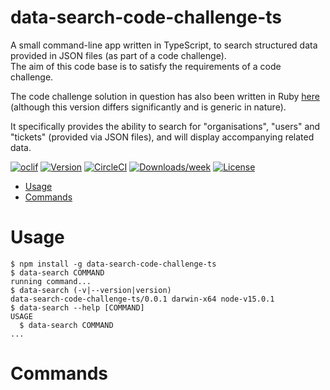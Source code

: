 # data-search-code-challenge-ts

A small command-line app written in TypeScript, to search structured data provided in JSON files (as part of a code challenge).  
The aim of this code base is to satisfy the requirements of a code challenge.

The code challenge solution in question has also been written in Ruby [here](https://github.com/philipwindeyer/data-search-code-challenge) (although this version differs significantly and is generic in nature).

It specifically provides the ability to search for "organisations", "users" and "tickets" (provided via JSON files), and will display accompanying related data.

[![oclif](https://img.shields.io/badge/cli-oclif-brightgreen.svg)](https://oclif.io)
[![Version](https://img.shields.io/npm/v/data-search-code-challenge-ts.svg)](https://npmjs.org/package/data-search-code-challenge-ts)
[![CircleCI](https://circleci.com/gh/git@github.com:philipwindeyer/data-search-code-challenge-ts.git/tree/master.svg?style=shield)](https://circleci.com/gh/git@github.com:philipwindeyer/data-search-code-challenge-ts.git/tree/master)
[![Downloads/week](https://img.shields.io/npm/dw/data-search-code-challenge-ts.svg)](https://npmjs.org/package/data-search-code-challenge-ts)
[![License](https://img.shields.io/npm/l/data-search-code-challenge-ts.svg)](https://github.com/git@github.com:philipwindeyer/data-search-code-challenge-ts.git/blob/master/package.json)

<!-- toc -->

- [Usage](#usage)
- [Commands](#commands)
<!-- tocstop -->

# Usage

<!-- usage -->

```sh-session
$ npm install -g data-search-code-challenge-ts
$ data-search COMMAND
running command...
$ data-search (-v|--version|version)
data-search-code-challenge-ts/0.0.1 darwin-x64 node-v15.0.1
$ data-search --help [COMMAND]
USAGE
  $ data-search COMMAND
...
```

<!-- usagestop -->

# Commands

<!-- commands -->

<!-- commandsstop -->
